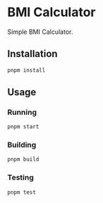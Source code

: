 # BMI Calculator

Simple BMI Calculator.

## Installation

```bash
pnpm install
```

## Usage

### Running

```bash
pnpm start
```

### Building

```bash
pnpm build
```

### Testing

```bash
pnpm test
```
